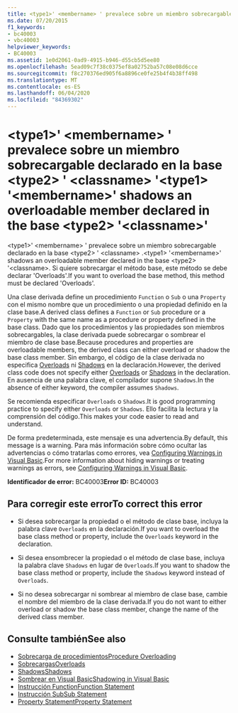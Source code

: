 ```yaml
---
title: <type1>' <membername> ' prevalece sobre un miembro sobrecargable declarado en la base <type2> ' <classname> '
ms.date: 07/20/2015
f1_keywords:
- bc40003
- vbc40003
helpviewer_keywords:
- BC40003
ms.assetid: 1e0d2061-0ad9-4915-b946-d55cb5d5ee80
ms.openlocfilehash: 5ead09c7f38c0375ef8a02752ba57c08e08d6cce
ms.sourcegitcommit: f8c270376ed905f6a8896ce0fe25b4f4b38ff498
ms.translationtype: MT
ms.contentlocale: es-ES
ms.lasthandoff: 06/04/2020
ms.locfileid: "84369302"
---
```

# <a name="type1-membername-shadows-an-overloadable-member-declared-in-the-base-type2-classname"></a><span data-ttu-id="848ab-102">\<type1>' \<membername> ' prevalece sobre un miembro sobrecargable declarado en la base \<type2> ' \<classname> '</span><span class="sxs-lookup"><span data-stu-id="848ab-102">\<type1> '\<membername>' shadows an overloadable member declared in the base \<type2> '\<classname>'</span></span>
<span data-ttu-id="848ab-103">\<type1>' \<membername> ' prevalece sobre un miembro sobrecargable declarado en la base \<type2> ' \<classname> .</span><span class="sxs-lookup"><span data-stu-id="848ab-103">\<type1> '\<membername>' shadows an overloadable member declared in the base \<type2> '\<classname>.</span></span> <span data-ttu-id="848ab-104">Si quiere sobrecargar el método base, este método se debe declarar 'Overloads'.</span><span class="sxs-lookup"><span data-stu-id="848ab-104">If you want to overload the base method, this method must be declared 'Overloads'.</span></span>  
  
 <span data-ttu-id="848ab-105">Una clase derivada define un procedimiento `Function` o `Sub` o una `Property` con el mismo nombre que un procedimiento o una propiedad definido en la clase base.</span><span class="sxs-lookup"><span data-stu-id="848ab-105">A derived class defines a `Function` or `Sub` procedure or a `Property` with the same name as a procedure or property defined in the base class.</span></span> <span data-ttu-id="848ab-106">Dado que los procedimientos y las propiedades son miembros sobrecargables, la clase derivada puede sobrecargar o sombrear el miembro de clase base.</span><span class="sxs-lookup"><span data-stu-id="848ab-106">Because procedures and properties are overloadable members, the derived class can either overload or shadow the base class member.</span></span> <span data-ttu-id="848ab-107">Sin embargo, el código de la clase derivada no especifica [Overloads](../language-reference/modifiers/overloads.md) ni [Shadows](../language-reference/modifiers/shadows.md) en la declaración.</span><span class="sxs-lookup"><span data-stu-id="848ab-107">However, the derived class code does not specify either [Overloads](../language-reference/modifiers/overloads.md) or [Shadows](../language-reference/modifiers/shadows.md) in the declaration.</span></span> <span data-ttu-id="848ab-108">En ausencia de una palabra clave, el compilador supone `Shadows`.</span><span class="sxs-lookup"><span data-stu-id="848ab-108">In the absence of either keyword, the compiler assumes `Shadows`.</span></span>  
  
 <span data-ttu-id="848ab-109">Se recomienda especificar `Overloads` o `Shadows`.</span><span class="sxs-lookup"><span data-stu-id="848ab-109">It is good programming practice to specify either `Overloads` or `Shadows`.</span></span> <span data-ttu-id="848ab-110">Ello facilita la lectura y la comprensión del código.</span><span class="sxs-lookup"><span data-stu-id="848ab-110">This makes your code easier to read and understand.</span></span>  
  
 <span data-ttu-id="848ab-111">De forma predeterminada, este mensaje es una advertencia.</span><span class="sxs-lookup"><span data-stu-id="848ab-111">By default, this message is a warning.</span></span> <span data-ttu-id="848ab-112">Para más información sobre cómo ocultar las advertencias o cómo tratarlas como errores, vea [Configuring Warnings in Visual Basic](/visualstudio/ide/configuring-warnings-in-visual-basic).</span><span class="sxs-lookup"><span data-stu-id="848ab-112">For more information about hiding warnings or treating warnings as errors, see [Configuring Warnings in Visual Basic](/visualstudio/ide/configuring-warnings-in-visual-basic).</span></span>  
  
 <span data-ttu-id="848ab-113">**Identificador de error:** BC40003</span><span class="sxs-lookup"><span data-stu-id="848ab-113">**Error ID:** BC40003</span></span>  
  
## <a name="to-correct-this-error"></a><span data-ttu-id="848ab-114">Para corregir este error</span><span class="sxs-lookup"><span data-stu-id="848ab-114">To correct this error</span></span>  
  
- <span data-ttu-id="848ab-115">Si desea sobrecargar la propiedad o el método de clase base, incluya la palabra clave `Overloads` en la declaración.</span><span class="sxs-lookup"><span data-stu-id="848ab-115">If you want to overload the base class method or property, include the `Overloads` keyword in the declaration.</span></span>  
  
- <span data-ttu-id="848ab-116">Si desea ensombrecer la propiedad o el método de clase base, incluya la palabra clave `Shadows` en lugar de `Overloads`.</span><span class="sxs-lookup"><span data-stu-id="848ab-116">If you want to shadow the base class method or property, include the `Shadows` keyword instead of `Overloads`.</span></span>  
  
- <span data-ttu-id="848ab-117">Si no desea sobrecargar ni sombrear al miembro de clase base, cambie el nombre del miembro de la clase derivada.</span><span class="sxs-lookup"><span data-stu-id="848ab-117">If you do not want to either overload or shadow the base class member, change the name of the derived class member.</span></span>  
  
## <a name="see-also"></a><span data-ttu-id="848ab-118">Consulte también</span><span class="sxs-lookup"><span data-stu-id="848ab-118">See also</span></span>

- [<span data-ttu-id="848ab-119">Sobrecarga de procedimientos</span><span class="sxs-lookup"><span data-stu-id="848ab-119">Procedure Overloading</span></span>](../programming-guide/language-features/procedures/procedure-overloading.md)
- [<span data-ttu-id="848ab-120">Sobrecargas</span><span class="sxs-lookup"><span data-stu-id="848ab-120">Overloads</span></span>](../language-reference/modifiers/overloads.md)
- [<span data-ttu-id="848ab-121">Shadows</span><span class="sxs-lookup"><span data-stu-id="848ab-121">Shadows</span></span>](../language-reference/modifiers/shadows.md)
- [<span data-ttu-id="848ab-122">Sombrear en Visual Basic</span><span class="sxs-lookup"><span data-stu-id="848ab-122">Shadowing in Visual Basic</span></span>](../programming-guide/language-features/declared-elements/shadowing.md)
- [<span data-ttu-id="848ab-123">Instrucción Function</span><span class="sxs-lookup"><span data-stu-id="848ab-123">Function Statement</span></span>](../language-reference/statements/function-statement.md)
- [<span data-ttu-id="848ab-124">Instrucción Sub</span><span class="sxs-lookup"><span data-stu-id="848ab-124">Sub Statement</span></span>](../language-reference/statements/sub-statement.md)
- [<span data-ttu-id="848ab-125">Property Statement</span><span class="sxs-lookup"><span data-stu-id="848ab-125">Property Statement</span></span>](../language-reference/statements/property-statement.md)
